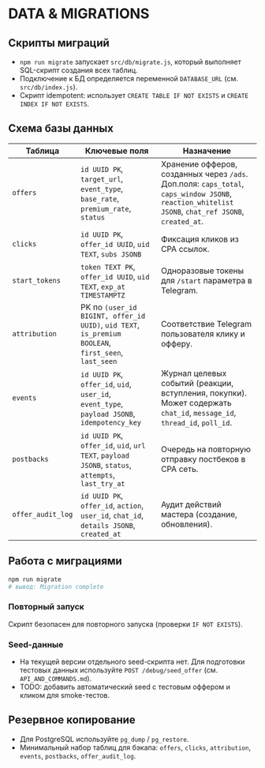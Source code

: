 # DATA & MIGRATIONS

## Скрипты миграций
- `npm run migrate` запускает `src/db/migrate.js`, который выполняет SQL-скрипт создания всех таблиц.
- Подключение к БД определяется переменной `DATABASE_URL` (см. `src/db/index.js`).
- Скрипт idempotent: использует `CREATE TABLE IF NOT EXISTS` и `CREATE INDEX IF NOT EXISTS`.

## Схема базы данных
| Таблица | Ключевые поля | Назначение |
|---------|---------------|------------|
| `offers` | `id UUID PK`, `target_url`, `event_type`, `base_rate`, `premium_rate`, `status` | Хранение офферов, созданных через `/ads`. Доп.поля: `caps_total`, `caps_window JSONB`, `reaction_whitelist JSONB`, `chat_ref JSONB`, `created_at`. |
| `clicks` | `id UUID PK`, `offer_id UUID`, `uid TEXT`, `subs JSONB` | Фиксация кликов из CPA ссылок. |
| `start_tokens` | `token TEXT PK`, `offer_id UUID`, `uid TEXT`, `exp_at TIMESTAMPTZ` | Одноразовые токены для `/start` параметра в Telegram. |
| `attribution` | PK по `(user_id BIGINT, offer_id UUID)`, `uid TEXT`, `is_premium BOOLEAN`, `first_seen`, `last_seen` | Соответствие Telegram пользователя клику и офферу. |
| `events` | `id UUID PK`, `offer_id`, `uid`, `user_id`, `event_type`, `payload JSONB`, `idempotency_key` | Журнал целевых событий (реакции, вступления, покупки). Может содержать `chat_id`, `message_id`, `thread_id`, `poll_id`. |
| `postbacks` | `id UUID PK`, `offer_id`, `uid`, `url TEXT`, `payload JSONB`, `status`, `attempts`, `last_try_at` | Очередь на повторную отправку постбеков в CPA сеть. |
| `offer_audit_log` | `id UUID PK`, `offer_id`, `action`, `user_id`, `chat_id`, `details JSONB`, `created_at` | Аудит действий мастера (создание, обновления). |

## Работа с миграциями
```bash
npm run migrate
# вывод: Migration complete
```

### Повторный запуск
Скрипт безопасен для повторного запуска (проверки `IF NOT EXISTS`).

### Seed-данные
- На текущей версии отдельного seed-скрипта нет. Для подготовки тестовых данных используйте `POST /debug/seed_offer` (см. `API_AND_COMMANDS.md`).
- TODO: добавить автоматический seed с тестовым оффером и кликом для smoke-тестов.

## Резервное копирование
- Для PostgreSQL используйте `pg_dump` / `pg_restore`.
- Минимальный набор таблиц для бэкапа: `offers`, `clicks`, `attribution`, `events`, `postbacks`, `offer_audit_log`.
